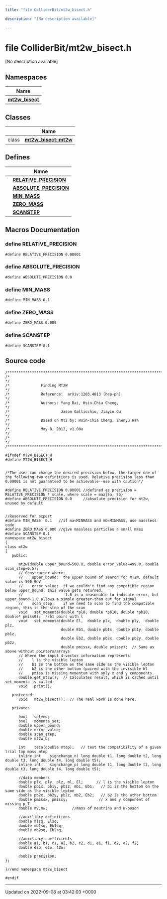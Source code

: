 ```yaml
---
title: "file ColliderBit/mt2w_bisect.h"

description: "[No description available]"

---
```


# file ColliderBit/mt2w_bisect.h

[No description available]

## Namespaces

| Name           |
| -------------- |
| **[mt2w_bisect](/documentation/code/namespaces/namespacemt2w__bisect/)**  |

## Classes

|                | Name           |
| -------------- | -------------- |
| class | **[mt2w_bisect::mt2w](/documentation/code/classes/classmt2w__bisect_1_1mt2w/)**  |

## Defines

|                | Name           |
| -------------- | -------------- |
|  | **[RELATIVE_PRECISION](/documentation/code/files/mt2w__bisect_8h/#define-relative-precision)**  |
|  | **[ABSOLUTE_PRECISION](/documentation/code/files/mt2w__bisect_8h/#define-absolute-precision)**  |
|  | **[MIN_MASS](/documentation/code/files/mt2w__bisect_8h/#define-min-mass)**  |
|  | **[ZERO_MASS](/documentation/code/files/mt2w__bisect_8h/#define-zero-mass)**  |
|  | **[SCANSTEP](/documentation/code/files/mt2w__bisect_8h/#define-scanstep)**  |




## Macros Documentation

### define RELATIVE_PRECISION

```
#define RELATIVE_PRECISION 0.00001
```


### define ABSOLUTE_PRECISION

```
#define ABSOLUTE_PRECISION 0.0
```


### define MIN_MASS

```
#define MIN_MASS 0.1
```


### define ZERO_MASS

```
#define ZERO_MASS 0.000
```


### define SCANSTEP

```
#define SCANSTEP 0.1
```


## Source code

```
/***********************************************************************/
/*                                                                     */
/*              Finding MT2W                                           */
/*              Reference:  arXiv:1203.4813 [hep-ph]                   */
/*              Authors: Yang Bai, Hsin-Chia Cheng,                    */
/*                       Jason Gallicchio, Jiayin Gu                   */
/*              Based on MT2 by: Hsin-Chia Cheng, Zhenyu Han           */ 
/*              May 8, 2012, v1.00a                                    */
/*                                                                     */  
/***********************************************************************/

#ifndef MT2W_BISECT_H
#define MT2W_BISECT_H


/*The user can change the desired precision below, the larger one of the following two definitions is used. Relative precision less than 0.00001 is not guaranteed to be achievable--use with caution*/ 

#define RELATIVE_PRECISION 0.00001 //defined as precision = RELATIVE_PRECISION * scale, where scale = max{Ea, Eb}
#define ABSOLUTE_PRECISION 0.0     //absolute precision for mt2w, unused by default


//Reserved for expert
#define MIN_MASS  0.1   //if ma<MINMASS and mb<MINMASS, use massless code
#define ZERO_MASS 0.000 //give massless particles a small mass
#define SCANSTEP 0.1
namespace mt2w_bisect
{
class mt2w
{  
   public:
      
      mt2w(double upper_bound=500.0, double error_value=499.0, double scan_step=0.5);
      // Constructor where:
      //    upper_bound:  the upper bound of search for MT2W, default value is 500 GeV 
      //    error_value:  if we couldn't find any compatible region below upper_bound, this value gets returned.  
      //                  -1.0 is a reasonable to indicate error, but upper_bound-1.0 allows a simple greater-than cut for signal
      //    scan_step:    if we need to scan to find the compatible region, this is the step of the scan
      void   set_momenta(double *pl0, double *pb10, double *pb20, double* pmiss0);  //b1 pairs with l
      void   set_momenta(double El,  double plx,  double ply,  double plz,
                         double Eb1, double pb1x, double pb1y, double pb1z,
                         double Eb2, double pb2x, double pb2y, double pb2z,
                         double pmissx, double pmissy);  // Same as above without pointers/arrays
      // Where the input 4-vector information represents:
      //    l is the visible lepton
      //    b1 is the bottom on the same side as the visible lepton
      //    b2 is the other bottom (paired with the invisible W)
      //    pmiss is missing momentum with only x and y components.
      double get_mt2w();  // Calculates result, which is cached until set_momenta is called.
      void   print();
      
   protected:
      void   mt2w_bisect();  // The real work is done here.
      
   private:  

      bool   solved;
      bool   momenta_set;
      double upper_bound;
      double error_value;
      double scan_step;
      double mt2w_b;

      int    teco(double mtop);   // test the compatibility of a given trial top mass mtop
      inline int    signchange_n( long double t1, long double t2, long double t3, long double t4, long double t5);
      inline int    signchange_p( long double t1, long double t2, long double t3, long double t4, long double t5);

      //data members
      double plx, ply, plz, ml, El;      // l is the visible lepton
      double pb1x, pb1y, pb1z, mb1, Eb1;   // b1 is the bottom on the same side as the visible lepton
      double pb2x, pb2y, pb2z, mb2, Eb2;   // b2 is the other bottom
      double pmissx, pmissy;              // x and y component of missing p_T
      double mv,mw;           //mass of neutrino and W-boson
     
      //auxiliary definitions
      double mlsq, Elsq;
      double mb1sq, Eb1sq;
      double mb2sq, Eb2sq;

      //auxiliary coefficients
      double a1, b1, c1, a2, b2, c2, d1, e1, f1, d2, e2, f2;
      double d2o, e2o, f2o;

      double precision;
};

}//end namespace mt2w_bisect

#endif
```


-------------------------------

Updated on 2022-09-08 at 03:42:03 +0000

